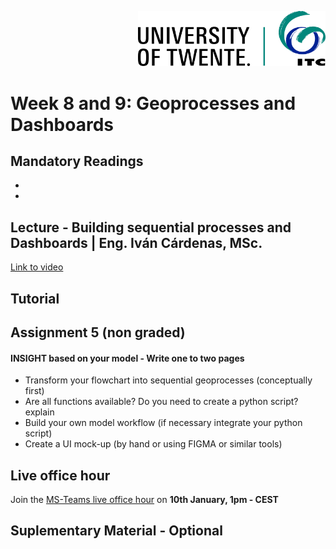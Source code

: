 <p style="text-align: right" ><img src="../../images/ut-itc-logo-rgb.png" width="300"></p>

# Week 8 and 9: Geoprocesses and Dashboards

## Mandatory Readings 

*
*


## Lecture - Building sequential processes and Dashboards | Eng. Iván Cárdenas, MSc.
[Link to video](video)

## Tutorial


## Assignment 5 (non graded)

#### INSIGHT based on your model - Write one to two pages

*	Transform your flowchart into sequential geoprocesses (conceptually first)
*	Are all functions available? Do you need to create a python script? explain
*	Build your own model workflow (if necessary integrate your python script)
*	Create a UI mock-up (by hand or using FIGMA or similar tools)

## Live office hour 

Join the [MS-Teams live office hour](https://teams.microsoft.com/l/meetup-join/19%3aLOGW63CI3_SKFd3BGZKHTMp3iGFXa64dHUsDIbpC0pg1%40thread.tacv2/1726814576878?context=%7b%22Tid%22%3a%22723246a1-c3f5-43c5-acdc-43adb404ac4d%22%2c%22Oid%22%3a%2280d1a586-55cf-4761-85f7-eb620a0bfbe5%22%7d) on **10th January, 1pm - CEST**

## Suplementary Material - Optional
